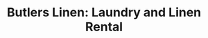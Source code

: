 ---
title: "Butlers Linen: Laundry and Linen Rental"
url: /edinburgh/butlers-linen-laundry-and-linen-rental/
shop: laundry
---